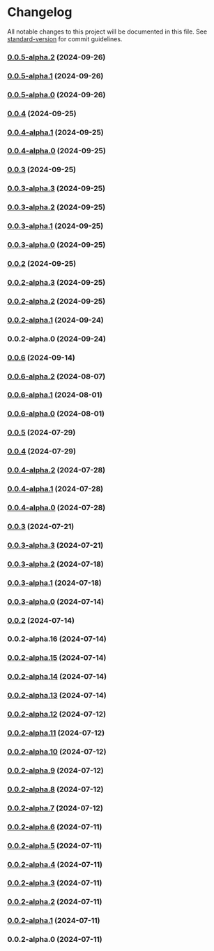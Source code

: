# Changelog

All notable changes to this project will be documented in this file. See [standard-version](https://github.com/conventional-changelog/standard-version) for commit guidelines.

### [0.0.5-alpha.2](https://github.com/acrool/acrool-react-hotkey/compare/v0.0.5-alpha.1...v0.0.5-alpha.2) (2024-09-26)

### [0.0.5-alpha.1](https://github.com/acrool/acrool-react-hotkey/compare/v0.0.5-alpha.0...v0.0.5-alpha.1) (2024-09-26)

### [0.0.5-alpha.0](https://github.com/acrool/acrool-react-hotkey/compare/v0.0.4...v0.0.5-alpha.0) (2024-09-26)

### [0.0.4](https://github.com/acrool/acrool-react-hotkey/compare/v0.0.4-alpha.1...v0.0.4) (2024-09-25)

### [0.0.4-alpha.1](https://github.com/acrool/acrool-react-hotkey/compare/v0.0.4-alpha.0...v0.0.4-alpha.1) (2024-09-25)

### [0.0.4-alpha.0](https://github.com/acrool/acrool-react-hotkey/compare/v0.0.3...v0.0.4-alpha.0) (2024-09-25)

### [0.0.3](https://github.com/acrool/acrool-react-hotkey/compare/v0.0.3-alpha.3...v0.0.3) (2024-09-25)

### [0.0.3-alpha.3](https://github.com/acrool/acrool-react-hotkey/compare/v0.0.3-alpha.2...v0.0.3-alpha.3) (2024-09-25)

### [0.0.3-alpha.2](https://github.com/acrool/acrool-react-hotkey/compare/v0.0.3-alpha.1...v0.0.3-alpha.2) (2024-09-25)

### [0.0.3-alpha.1](https://github.com/acrool/acrool-react-hotkey/compare/v0.0.3-alpha.0...v0.0.3-alpha.1) (2024-09-25)

### [0.0.3-alpha.0](https://github.com/acrool/acrool-react-hotkey/compare/v0.0.2...v0.0.3-alpha.0) (2024-09-25)

### [0.0.2](https://github.com/acrool/acrool-react-hotkey/compare/v0.0.2-alpha.3...v0.0.2) (2024-09-25)

### [0.0.2-alpha.3](https://github.com/acrool/acrool-react-hotkey/compare/v0.0.2-alpha.2...v0.0.2-alpha.3) (2024-09-25)

### [0.0.2-alpha.2](https://github.com/acrool/acrool-react-hotkey/compare/v0.0.2-alpha.1...v0.0.2-alpha.2) (2024-09-25)

### [0.0.2-alpha.1](https://github.com/acrool/acrool-react-hotkey/compare/v0.0.2-alpha.0...v0.0.2-alpha.1) (2024-09-24)

### 0.0.2-alpha.0 (2024-09-24)

### [0.0.6](https://github.com/acrool/acrool-react-hotkey/compare/v0.0.6-alpha.2...v0.0.6) (2024-09-14)

### [0.0.6-alpha.2](https://github.com/acrool/acrool-react-hotkey/compare/v0.0.6-alpha.1...v0.0.6-alpha.2) (2024-08-07)

### [0.0.6-alpha.1](https://github.com/acrool/acrool-react-hotkey/compare/v0.0.6-alpha.0...v0.0.6-alpha.1) (2024-08-01)

### [0.0.6-alpha.0](https://github.com/acrool/acrool-react-hotkey/compare/v0.0.5...v0.0.6-alpha.0) (2024-08-01)

### [0.0.5](https://github.com/acrool/acrool-react-hotkey/compare/v0.0.4...v0.0.5) (2024-07-29)

### [0.0.4](https://github.com/acrool/acrool-react-hotkey/compare/v0.0.4-alpha.2...v0.0.4) (2024-07-29)

### [0.0.4-alpha.2](https://github.com/acrool/acrool-react-hotkey/compare/v0.0.4-alpha.1...v0.0.4-alpha.2) (2024-07-28)

### [0.0.4-alpha.1](https://github.com/acrool/acrool-react-hotkey/compare/v0.0.3...v0.0.4-alpha.1) (2024-07-28)

### [0.0.4-alpha.0](https://github.com/acrool/acrool-react-hotkey/compare/v0.0.3...v0.0.4-alpha.0) (2024-07-28)

### [0.0.3](https://github.com/acrool/acrool-react-hotkey/compare/v0.0.3-alpha.3...v0.0.3) (2024-07-21)

### [0.0.3-alpha.3](https://github.com/acrool/acrool-react-hotkey/compare/v0.0.3-alpha.2...v0.0.3-alpha.3) (2024-07-21)

### [0.0.3-alpha.2](https://github.com/acrool/acrool-react-hotkey/compare/v0.0.3-alpha.1...v0.0.3-alpha.2) (2024-07-18)

### [0.0.3-alpha.1](https://github.com/acrool/acrool-react-hotkey/compare/v0.0.3-alpha.0...v0.0.3-alpha.1) (2024-07-18)

### [0.0.3-alpha.0](https://github.com/acrool/acrool-react-hotkey/compare/v0.0.2...v0.0.3-alpha.0) (2024-07-14)

### [0.0.2](https://github.com/acrool/acrool-react-hotkey/compare/v0.0.2-alpha.16...v0.0.2) (2024-07-14)

### 0.0.2-alpha.16 (2024-07-14)

### [0.0.2-alpha.15](https://github.com/acrool/acrool-react-hotkey/compare/v0.0.2-alpha.14...v0.0.2-alpha.15) (2024-07-14)

### [0.0.2-alpha.14](https://github.com/acrool/acrool-react-hotkey/compare/v0.0.2-alpha.13...v0.0.2-alpha.14) (2024-07-14)

### [0.0.2-alpha.13](https://github.com/acrool/acrool-react-hotkey/compare/v0.0.2-alpha.12...v0.0.2-alpha.13) (2024-07-14)

### [0.0.2-alpha.12](https://github.com/acrool/acrool-react-hotkey/compare/v0.0.2-alpha.11...v0.0.2-alpha.12) (2024-07-12)

### [0.0.2-alpha.11](https://github.com/acrool/acrool-react-hotkey/compare/v0.0.2-alpha.10...v0.0.2-alpha.11) (2024-07-12)

### [0.0.2-alpha.10](https://github.com/acrool/acrool-react-hotkey/compare/v0.0.2-alpha.9...v0.0.2-alpha.10) (2024-07-12)

### [0.0.2-alpha.9](https://github.com/acrool/acrool-react-hotkey/compare/v0.0.2-alpha.8...v0.0.2-alpha.9) (2024-07-12)

### [0.0.2-alpha.8](https://github.com/acrool/acrool-react-hotkey/compare/v0.0.2-alpha.7...v0.0.2-alpha.8) (2024-07-12)

### [0.0.2-alpha.7](https://github.com/acrool/acrool-react-hotkey/compare/v0.0.2-alpha.6...v0.0.2-alpha.7) (2024-07-12)

### [0.0.2-alpha.6](https://github.com/acrool/acrool-react-hotkey/compare/v0.0.2-alpha.5...v0.0.2-alpha.6) (2024-07-11)

### [0.0.2-alpha.5](https://github.com/acrool/acrool-react-hotkey/compare/v0.0.2-alpha.4...v0.0.2-alpha.5) (2024-07-11)

### [0.0.2-alpha.4](https://github.com/acrool/acrool-react-hotkey/compare/v0.0.2-alpha.3...v0.0.2-alpha.4) (2024-07-11)

### [0.0.2-alpha.3](https://github.com/acrool/acrool-react-hotkey/compare/v0.0.2-alpha.2...v0.0.2-alpha.3) (2024-07-11)

### [0.0.2-alpha.2](https://github.com/acrool/acrool-react-hotkey/compare/v0.0.2-alpha.1...v0.0.2-alpha.2) (2024-07-11)

### [0.0.2-alpha.1](https://github.com/acrool/acrool-react-hotkey/compare/v0.0.2-alpha.0...v0.0.2-alpha.1) (2024-07-11)

### 0.0.2-alpha.0 (2024-07-11)
